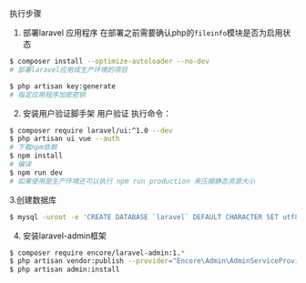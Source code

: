 执行步骤

1. 部署laravel 应用程序
在部署之前需要确认php的`fileinfo`模块是否为启用状态
```bash
$ composer install --optimize-autoloader --no-dev
# 部署laravel应用成生产环境的项目

$ php artisan key:generate
# 指定应用程序加密密钥
```  
2. 安装用户验证脚手架
用户验证
执行命令：
```bash
$ composer require laravel/ui:^1.0 --dev
$ php artisan ui vue --auth
# 下载npm依赖
$ npm install
# 编译
$ npm run dev
# 如果使用是生产环境还可以执行 npm run production 来压缩静态资源大小
```

3.创建数据库
```bash
$ mysql -uroot -e 'CREATE DATABASE `laravel` DEFAULT CHARACTER SET utf8 DEFAULT COLLATE utf8_general_ci'
```

4. 安装laravel-admin框架
```bash
$ composer require encore/laravel-admin:1.*
$ php artisan vendor:publish --provider="Encore\Admin\AdminServiceProvider"
$ php artisan admin:install
```
